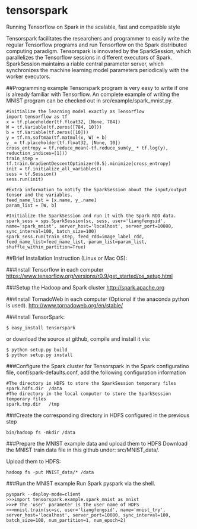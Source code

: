 # tensorspark
Running Tensorflow on Spark in the scalable, fast and compatible style

Tensorspark facilitates the researchers and programmer to easily write the regular Tensorflow programs and run Tensorflow on the Spark distributed computing paradigm. Tensorspark is innovated by the SparkSession, which  parallelizes the Tensorflow sessions in different executors of Spark. SparkSession maintains a riable central parameter server, which synchronizes the machine learning model parameters periodically with the worker executors. 

##Programming example
Tensorspark program is very easy to write if one is already familiar with Tensorflow. An complete example of writing the MNIST program can be checked out in src/example/spark_mnist.py.
```
#initialize the learning model exactly as Tensorflow
import tensorflow as tf
x = tf.placeholder(tf.float32, [None, 784])
W = tf.Variable(tf.zeros([784, 10]))
b = tf.Variable(tf.zeros([10]))
y = tf.nn.softmax(tf.matmul(x, W) + b)
y_ = tf.placeholder(tf.float32, [None, 10])
cross_entropy = tf.reduce_mean(-tf.reduce_sum(y_ * tf.log(y), reduction_indices=[1]))
train_step = tf.train.GradientDescentOptimizer(0.5).minimize(cross_entropy)
init = tf.initialize_all_variables()
sess = tf.Session()
sess.run(init)

#Extra information to notify the SparkSession about the input/output tensor and the variables.
feed_name_list = [x.name, y_.name]
param_list = [W, b]

#Initialize the SparkSession and run it with the Spark RDD data. 
spark_sess = sps.SparkSession(sc, sess, user='liangfengsid', name='spark_mnist', server_host='localhost', server_port=10080, sync_interval=100, batch_size=100)
spark_sess.run(train_step, feed_rdd=image_label_rdd, feed_name_list=feed_name_list, param_list=param_list, shuffle_within_partition=True)
```

##Brief Installation Instruction (Linux or Mac OS):

###Install Tensorflow in each computer
https://www.tensorflow.org/versions/r0.9/get_started/os_setup.html

###Setup the Hadoop and Spark cluster 
http://spark.apache.org
  
###Install TornadoWeb in each computer (Optional if the anaconda python is used). 
http://www.tornadoweb.org/en/stable/

###Install TensorSpark:
```
$ easy_install tensorspark
```
or download the source at github, compile and install it via:
```
$ python setup.py build
$ python setup.py install
```
  
###Configure the Spark cluster for Tensorspark
In the Spark configuratino file, conf/spark-defaults.conf, add the following configuration information
```
#The directory in HDFS to store the SparkSession temporary files
spark.hdfs.dir 	/data
#The directory in the local computer to store the SparkSession temporary files
spark.tmp.dir 	/tmp
```

###Create the corresponding directory in HDFS configured in the previous step
```
bin/hadoop fs -mkdir /data
```

###Prepare the MNIST example data and upload them to HDFS
Download the MNIST train data file in this github under: src/MNIST_data/. 

Upload them to HDFS:
```
hadoop fs -put MNIST_data/* /data
```

###Run the MNIST example
Run Spark pyspark via the shell.
```
pyspark --deploy-mode=client
>>>import tensorspark.example.spark_mnist as mnist
>>># The 'user' parameter is the user name of HDFS
>>>mnist.train(sc=sc, user='liangfengsid', name='mnist_try', server_host='localhost', server_port=10080, sync_interval=100, batch_size=100, num_partition=1, num_epoch=2)
```



